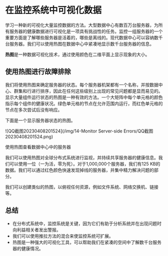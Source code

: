 # 在监控系统中可视化数据

学习一种新的可视化大量监控数据的方法。大型数据中心有数百万台服务器，为所有服务器的健康数据进行可视化是一项具有挑战性的任务。监控一组服务器的一个重要方面是了解哪些服务器是活着的，哪些是离线的。现代数据中心可以容纳数千台服务器。我们可以使用热图在数据中心中紧凑地显示数千台服务器的信息。

**热图**是一种数据可视化技术，通过使用颜色在二维平面上显示现象的大小。

## 使用热图进行故障排除

我们将使用热图来确定服务器的状态。每个服务器机架都有一个名称，并按数据中心、群集和行进行排序，因此在任何这些级别上出现的常见问题都是显而易见的。显示大量组件运行状态的热图是一种有效的方法。一个大矩阵中每个单元格的颜色指示每个组件的健康状况。绿色单元格的节点在允许范围内运行，而红色单元格的节点在多次尝试后没有响应。

下面是一个显示服务器状态的热图。

![QQ截图20230408201524](/img/14-Monitor Server-side Errors/QQ截图20230408201524.png)

使用热图查看数据中心中的服务器

我们可以使用热图对全球分布式系统进行监视，并持续共享服务器的健康信息。我们可以使用一位（一为活，零为死）。对于1,000,000个服务器，我们有125 KB的数据。我们可以通过红色颜色快速发现掉线的服务器，并集中精力解决问题的部分。

我们可以创建类似的热图，以俯视任何资源，例如文件系统、网络交换机、链接等。

## 总结

- 在分布式系统中，监控系统是关键，因为它们有助于分析系统并在出现问题时向利益相关者发出警报。
- 我们可以使用推拉方法的混合来使监控系统可扩展。
- 热图是一种强大的可视化工具，可以帮助我们在紧凑的空间中了解数千台服务器的健康情况。